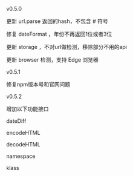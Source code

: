 v0.5.0 

更新 url.parse 返回的hash，不包含 # 符号 

修复 dateFormat ，年份不再返回1位或者3位 

更新 storage ，不对url做检测，移除部分不用的api 

更新 browser 检测，支持 Edge 浏览器 

v0.5.1

修复npm版本号和官网问题

v0.5.2

增加以下功能接口

dateDiff

encodeHTML

decodeHTML

namespace

klass